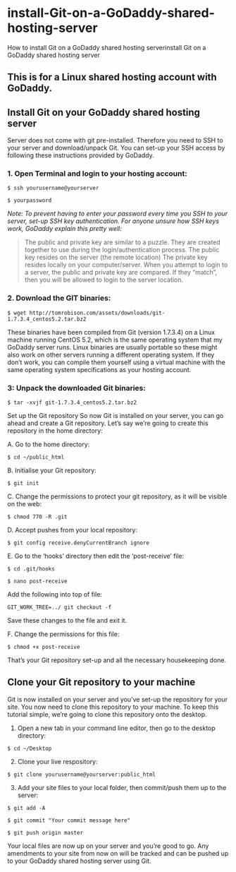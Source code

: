 # install-Git-on-a-GoDaddy-shared-hosting-server
How to install Git on a GoDaddy shared hosting serverinstall Git on a GoDaddy shared hosting server

## This is for a Linux shared hosting account with GoDaddy.

## Install Git on your GoDaddy shared hosting server
Server does not come with git pre-installed. Therefore you need to SSH to your server and download/unpack Git. You can set-up your SSH access by following these instructions provided by GoDaddy.

### 1. Open Terminal and login to your hosting account:

  `$ ssh yourusername@yourserver`

  `$ yourpassword`

*Note: To prevent having to enter your password every time you SSH to your server, set-up SSH key authentication. For anyone unsure how SSH keys work, GoDaddy explain this pretty well:*

  > The public and private key are similar to a puzzle. They are created together to use during the login/authentication process. The public key resides on the server (the remote location) The private key resides locally on your computer/server. When you attempt to login to a server, the public and private key are compared. If they “match”, then you will be allowed to login to the server location.

### 2. Download the GIT binaries:

  `$ wget http://tomrobison.com/assets/downloads/git-1.7.3.4_centos5.2.tar.bz2`
  
These binaries have been compiled from Git (version 1.7.3.4) on a Linux machine running CentOS 5.2, which is the same operating system that my GoDaddy server runs. Linux binaries are usually portable so these might also work on other servers running a different operating system. If they don’t work, you can compile them yourself using a virtual machine with the same operating system specifications as your hosting account.

### 3: Unpack the downloaded Git binaries:

  `$ tar -xvjf git-1.7.3.4_centos5.2.tar.bz2`
  
Set up the Git repository
So now Git is installed on your server, you can go ahead and create a Git repository. Let’s say we’re going to create this repository in the home directory:

  A. Go to the home directory:

    $ cd ~/public_html

  B. Initialise your Git repository:

    $ git init
    
  C. Change the permissions to protect your git repository, as it will be visible on the web:

    $ chmod 770 -R .git
    
  D. Accept pushes from your local repository:

    $ git config receive.denyCurrentBranch ignore

  E. Go to the ‘hooks’ directory then edit the ‘post-receive’ file:

    $ cd .git/hooks
    
    $ nano post-receive

   Add the following into top of file:

    GIT_WORK_TREE=../ git checkout -f
  
  Save these changes to the file and exit it.

  F. Change the permissions for this file:

    $ chmod +x post-receive

That’s your Git repository set-up and all the necessary housekeeping done.



## Clone your Git repository to your machine
Git is now installed on your server and you’ve set-up the repository for your site. You now need to clone this repository to your machine. To keep this tutorial simple, we’re going to clone this repository onto the desktop.

1. Open a new tab in your command line editor, then go to the desktop directory:

  `$ cd ~/Desktop`
  
2. Clone your live respository:

  `$ git clone yourusername@yourserver:public_html`
  
3. Add your site files to your local folder, then commit/push them up to the server:

  `$ git add -A`
  
  `$ git commit "Your commit message here"`
  
  `$ git push origin master`
  
Your local files are now up on your server and you’re good to go. Any amendments to your site from now on will be tracked and can be pushed up to your GoDaddy shared hosting server using Git.
